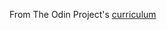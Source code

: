 From The Odin Project's <a href="https://www.theodinproject.com/courses/web-development-101/lessons/html-css">curriculum</a>
